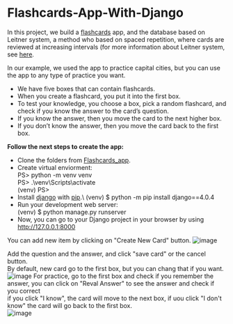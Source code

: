 # Flashcards-App-With-Django
In this project, we build a [flashcards](https://en.wikipedia.org/wiki/Flashcard) app, and the database based on Leitner system, a method who based on spaced repetition, where cards are reviewed at increasing intervals (for more information about Leitner system, see [here](https://en.wikipedia.org/wiki/Leitner_system).

In our example, we used the app to practice capital cities, but you can use the app to any type of practice you want.
* We have five boxes that can contain flashcards.
* When you create a flashcard, you put it into the first box.
* To test your knowledge, you choose a box, pick a random flashcard, and check if you know the answer to the card’s question.
* If you know the answer, then you move the card to the next higher box.
* If you don’t know the answer, then you move the card back to the first box.

**Follow the next steps to create the app:**

* Clone the folders from [Flashcards_app](https://github.com/avishoro/Flashcards-App-With-Django/tree/main/Flashcards_app).
* Create virtual enviorment:\
    PS> python -m venv venv\
    PS> .\venv\Scripts\activate\
    (venv) PS>
* Install [django](https://en.wikipedia.org/wiki/Django_(web_framework)) with [pip](https://en.wikipedia.org/wiki/Pip_(package_manager)).\
    (venv) $ python -m pip install django==4.0.4   
* Run your development web server:\
    (venv) $ python manage.py runserver
* Now, you can go to your Django project in your browser by using http://127.0.0.1:8000 

You can add new item by clicking on "Create New Card" button.
![image](https://user-images.githubusercontent.com/93486933/214270346-7ed26209-d135-4e1c-8b81-8892e73928c3.png)

Add the question and the answer, and click "save card" or the cancel button.\
By default, new card go to the first box, but you can chang that if you want.\
![image](https://user-images.githubusercontent.com/93486933/214270878-29d8542d-59c7-4e0e-a72c-32f1af3eb9a9.png)
For practice, go to the first box and check if you remember the answer, you can click on "Reval Answer" to see the answer and check if you correct\
if you click "I know", the card will move to the next box, if uou click "I don't know" the card will go back to the first box.\
![image](https://user-images.githubusercontent.com/93486933/214277679-d4d0288c-d29b-46a6-9895-e79c45f9bfa7.png)





